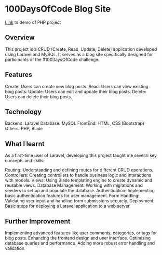 # 100DaysOfCode Blog Site
[Link](https://bootcamp.laravel.com/) to demo of PHP project

## Overview
This project is a CRUD (Create, Read, Update, Delete) application developed using Laravel and MySQL. It serves as a blog site specifically designed for participants of the #100DaysOfCode challenge.

## Features
Create: Users can create new blog posts.
Read: Users can view existing blog posts.
Update: Users can edit and update their blog posts.
Delete: Users can delete their blog posts.

## Technology
Backend: Laravel
Database: MySQL
FrontEnd: HTML, CSS (Bootstrap)
Others: PHP, Blade 

## What I learnt
As a first-time user of Laravel, developing this project taught me several key concepts and skills:

Routing: Understanding and defining routes for different CRUD operations.
Controllers: Creating controllers to handle business logic and interactions with models.
Views: Using Blade templating engine to create dynamic and reusable views.
Database Management: Working with migrations and seeders to set up and populate the database.
Authentication: Implementing basic authentication features for user management.
Form Handling: Validating user input and handling form submissions securely.
Deployment: Basic steps for deploying a Laravel application to a web server.

## Further Improvement

Implementing advanced features like user comments, categories, or tags for blog posts.
Enhancing the frontend design and user interface.
Optimizing database queries and performance.
Adding more robust error handling and validation.
